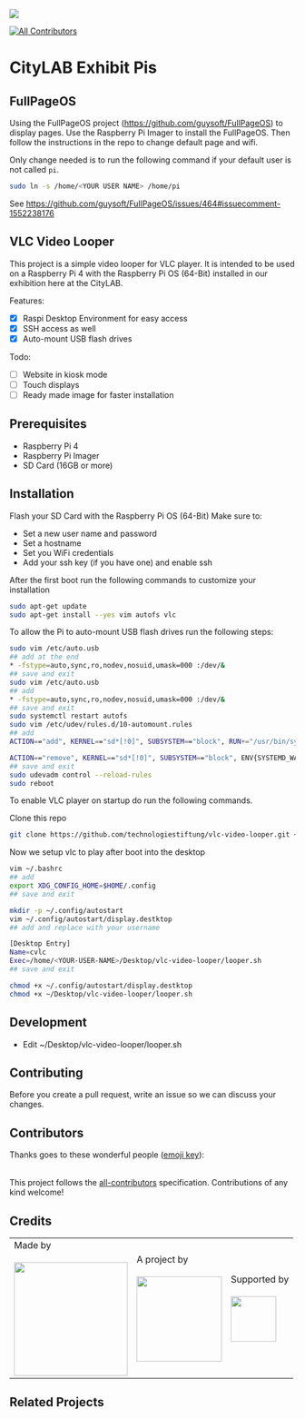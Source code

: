![](https://img.shields.io/badge/Built%20with%20%E2%9D%A4%EF%B8%8F-at%20Technologiestiftung%20Berlin-blue)

<!-- ALL-CONTRIBUTORS-BADGE:START - Do not remove or modify this section -->

[![All Contributors](https://img.shields.io/badge/all_contributors-0-orange.svg?style=flat-square)](#contributors-)

<!-- ALL-CONTRIBUTORS-BADGE:END -->

# CityLAB Exhibit Pis

## FullPageOS

Using the FullPageOS project (https://github.com/guysoft/FullPageOS) to display pages. Use the Raspberry Pi Imager to install the FullPageOS. Then follow the instructions in the repo to change default page and wifi.

Only change needed is to run the following command if your default user is not called `pi`.

```bash
sudo ln -s /home/<YOUR USER NAME> /home/pi
```

See https://github.com/guysoft/FullPageOS/issues/464#issuecomment-1552238176

## VLC Video Looper

This project is a simple video looper for VLC player. It is intended to be used on a Raspberry Pi 4 with the Raspberry Pi OS (64-Bit) installed in our exhibition here at the CityLAB.

Features:

- [x] Raspi Desktop Environment for easy access
- [x] SSH access as well
- [x] Auto-mount USB flash drives

Todo:

- [ ] Website in kiosk mode
- [ ] Touch displays
- [ ] Ready made image for faster installation

## Prerequisites

- Raspberry Pi 4
- Raspberry Pi Imager
- SD Card (16GB or more)

## Installation

Flash your SD Card with the Raspberry Pi OS (64-Bit)
Make sure to:

- Set a new user name and password
- Set a hostname
- Set you WiFi credentials
- Add your ssh key (if you have one) and enable ssh

After the first boot run the following commands to customize your installation

```bash
sudo apt-get update
sudo apt-get install --yes vim autofs vlc
```

To allow the Pi to auto-mount USB flash drives run the following steps:

```bash
sudo vim /etc/auto.usb
## add at the end
* -fstype=auto,sync,ro,nodev,nosuid,umask=000 :/dev/&
## save and exit
sudo vim /etc/auto.usb
## add
* -fstype=auto,sync,ro,nodev,nosuid,umask=000 :/dev/&
## save and exit
sudo systemctl restart autofs
sudo vim /etc/udev/rules.d/10-automount.rules
## add
ACTION=="add", KERNEL=="sd*[!0]", SUBSYSTEM=="block", RUN+="/usr/bin/systemd-mount --no-block --automount=yes --collect /dev/%k /mnt/%k"

ACTION=="remove", KERNEL=="sd*[!0]", SUBSYSTEM=="block", ENV{SYSTEMD_WANTS}+="umount.target", RUN+="/usr/bin/systemd-mount --umount --no-block --collect /mnt/%k"
## save and exit
sudo udevadm control --reload-rules
sudo reboot

```

To enable VLC player on startup do run the following commands.

Clone this repo

```bash
git clone https://github.com/technologiestiftung/vlc-video-looper.git ~/Desktop
```

Now we setup vlc to play after boot into the desktop

```bash
vim ~/.bashrc
## add
export XDG_CONFIG_HOME=$HOME/.config
## save and exit

mkdir -p ~/.config/autostart
vim ~/.config/autostart/display.destktop
## add and replace with your username

[Desktop Entry]
Name=cvlc
Exec=/home/<YOUR-USER-NAME>/Desktop/vlc-video-looper/looper.sh
## save and exit

chmod +x ~/.config/autostart/display.destktop
chmod +x ~/Desktop/vlc-video-looper/looper.sh
```

## Development

- Edit ~/Desktop/vlc-video-looper/looper.sh

## Contributing

Before you create a pull request, write an issue so we can discuss your changes.

## Contributors

Thanks goes to these wonderful people ([emoji key](https://allcontributors.org/docs/en/emoji-key)):

<!-- ALL-CONTRIBUTORS-LIST:START - Do not remove or modify this section -->
<!-- prettier-ignore-start -->
<!-- markdownlint-disable -->
<table>
  <tr>
  </tr>
</table>

<!-- markdownlint-restore -->
<!-- prettier-ignore-end -->

<!-- ALL-CONTRIBUTORS-LIST:END -->

This project follows the [all-contributors](https://github.com/all-contributors/all-contributors) specification. Contributions of any kind welcome!

## Credits

<table>
  <tr>
    <td>
      Made by <a href="https://citylab-berlin.org/de/start/">
        <br />
        <br />
        <img width="200" src="https://logos.citylab-berlin.org/logo-citylab-berlin.svg" />
      </a>
    </td>
    <td>
      A project by <a href="https://www.technologiestiftung-berlin.de/">
        <br />
        <br />
        <img width="150" src="https://logos.citylab-berlin.org/logo-technologiestiftung-berlin-de.svg" />
      </a>
    </td>
    <td>
      Supported by <a href="https://www.berlin.de/rbmskzl/">
        <br />
        <br />
        <img width="80" src="https://logos.citylab-berlin.org/logo-berlin-senatskanzelei-de.svg" />
      </a>
    </td>
  </tr>
</table>

## Related Projects
